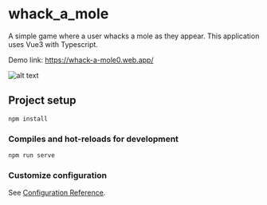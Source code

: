 # whack_a_mole

A simple game where a user whacks a mole as they appear. This application uses Vue3 with Typescript.

Demo link: https://whack-a-mole0.web.app/

![alt text](https://github.com/KylevanHeerden/whack_a_mole/blob/main/pro4.png)


## Project setup
```
npm install
```

### Compiles and hot-reloads for development
```
npm run serve
```

### Customize configuration
See [Configuration Reference](https://cli.vuejs.org/config/).
